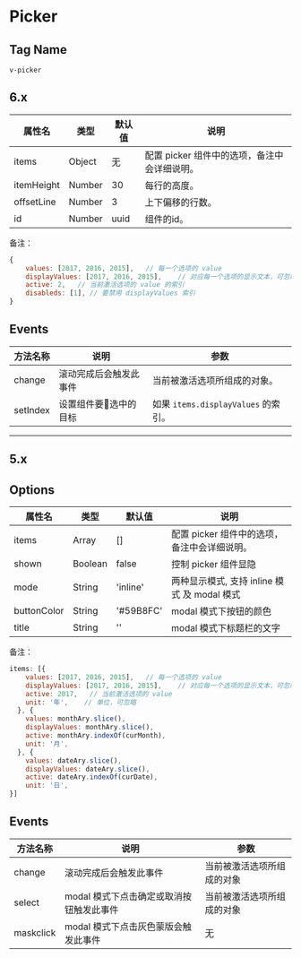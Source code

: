 # Picker

## Tag Name

`v-picker`

## 6.x
属性名   |    类型    |    默认值    |   说明
----    | ----      | ----        | ----    |
items | Object | 无 | 配置 picker 组件中的选项，备注中会详细说明。
itemHeight | Number | 30 | 每行的高度。
offsetLine | Number | 3 | 上下偏移的行数。
id | Number | uuid | 组件的id。

备注：

```js
{
    values: [2017, 2016, 2015],   // 每一个选项的 value
    displayValues: [2017, 2016, 2015],    // 对应每一个选项的显示文本，可忽略，如果忽略 displayValues === values
    active: 2,   // 当前激活选项的 value 的索引
    disableds: [1], // 要禁用 displayValues 索引
}
```

## Events
方法名称   |    说明    |    参数    |
----    | ----      | ----        |
change | 滚动完成后会触发此事件 | 当前被激活选项所组成的对象。
setIndex| 设置组件要选中的目标| 如果 `items.displayValues` 的索引。

---

## 5.x

## Options

属性名   |    类型    |    默认值    |   说明
----    | ----      | ----        | ----    |
items | Array | [] | 配置 picker 组件中的选项，备注中会详细说明。
shown | Boolean | false | 控制 picker 组件显隐
mode | String | 'inline' | 两种显示模式, 支持 inline 模式 及 modal 模式
buttonColor | String | '#59B8FC' | modal 模式下按钮的颜色
title | String | '' | modal 模式下标题栏的文字


备注：
```js
items: [{
    values: [2017, 2016, 2015],   // 每一个选项的 value
    displayValues: [2017, 2016, 2015],    // 对应每一个选项的显示文本，可忽略
    active: 2017,   // 当前激活选项的 value
    unit: '年',    // 单位，可忽略
  }, {
    values: monthAry.slice(),
    displayValues: monthAry.slice(),
    active: monthAry.indexOf(curMonth),
    unit: '月',
  }, {
    values: dateAry.slice(),
    displayValues: dateAry.slice(),
    active: dateAry.indexOf(curDate),
    unit: '日',
}]

```


## Events
方法名称   |    说明    |    参数    |
----    | ----      | ----        |
change | 滚动完成后会触发此事件 | 当前被激活选项所组成的对象
select | modal 模式下点击确定或取消按钮触发此事件 | 当前被激活选项所组成的对象
maskclick | modal 模式下点击灰色蒙版会触发此事件 | 无
